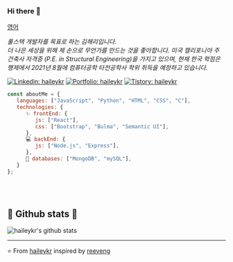 ### Hi there 👋

[영어](https://github.com/haileykr/blob/main/README.md)

<p><em>풀스택 개발자를 목표로 하는 김해리입니다.<br>
   더 나은 세상을 위해 제 손으로 무언가를 만드는 것을 좋아합니다.
   미국 캘리포니아 주 건축사 자격증 (P.E. in Structural Engineering)을 가지고 있으며, 현재 한국 학점은행제에서 2021년 8월에 컴퓨터공학 타전공학사 학위 취득을 예정하고 있습니다.
  </em></p>
  
[![Linkedin: haileykr](https://img.shields.io/badge/-hailey_harry_kim-blue?style=flat-square&logo=Linkedin&logoColor=white&link=https://www.linkedin.com/in/haileyharrykim/)](https://www.linkedin.com/in/haileyharrykim/) [![Portfolio: haileykr](https://img.shields.io/badge/-portfolio_github_blog-green?style=flat-square&logo=Github&logoColor=white&link=https://haileykr.github.io)](https://haileykr.github.io) [![Tistory: haileykr](https://img.shields.io/badge/-tistory_(korean)-black?style=flat-square&logo=Github_Sponsors&logoColor=white&link=https://www.linkedin.com/in/haileyharrykim/)](https://piaflu.tistory.com)



```javascript
const aboutMe = {
   languages: ["JavaScript", "Python", "HTML", "CSS", "C"],
   technologies: {
      ✨ frontEnd: {
         js: ["React"],
         css: ["Bootstrap", "Bulma", "Semantic UI"],
      },
      💻 backEnd: {
         js: ["Node.js", "Express"],
      },
      💬 databases: ["MongoDB", "mySQL"],
   }
};
```
</br></br>
<h2>🌱 Github stats 🌱</h2>

![haileykr's github stats](https://github-readme-stats.vercel.app/api?username=haileykr&show_icons=true)


---

⭐️ From  [haileykr](https://github.com/haileykr) inspired by [reeveng](https://github.com/reeveng)
